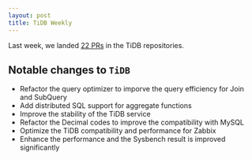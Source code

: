 ```yaml
---
layout: post
title: TiDB Weekly
---
```


Last week, we landed [22 PRs](https://github.com/pingcap/tidb/pulls?utf8=%E2%9C%93&q=is%3Apr%20is%3Amerged%20merged%3A2016-07-17..2016-07-22%20) in the TiDB repositories.

## Notable changes to `TiDB`
+ Refactor the query optimizer to imporve the query efficiency for Join and SubQuery
+ Add distributed SQL support for aggregate functions
+ Improve the stability of the TiDB service
+ Refactor the Decimal codes to improve the compatibility with MySQL
+ Optimize the TiDB compatibility and performance for Zabbix
+ Enhance the performance and the Sysbench result is improved significantly